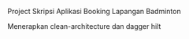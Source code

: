 Project Skripsi 
Aplikasi Booking Lapangan Badminton

Menerapkan clean-architecture dan dagger hilt
